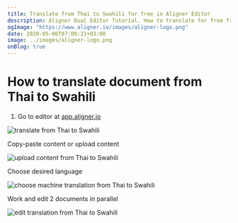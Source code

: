 ```yaml
---
title: Translate from Thai to Swahili for free in Aligner Editor
description: Aligner Dual Editor Tutorial. How to translate for free from Thai to Swahili. Aligner is multilingual document management platform. 
ogImage: "https://www.aligner.io/images/aligner-logo.png"
date: 2020-05-06T07:09:21+03:00
image: ../images/aligner-logo.png
onBlog: true
---
```


# How to translate document from Thai to Swahili

1. Go to editor at [app.aligner.io](https://app.aligner.io "Aligner App web page")

![translate from Thai to Swahili](../aligner-blank-editor.png "translate from Thai to Swahili")

Copy-paste content or upload content

![upload content from Thai to Swahili](../aligner-uploaded-document.png "upload content from Thai to Swahili")

Choose desired language

![choose machine translation from Thai to Swahili](../aligner-language-dropdown.png "choose machine translation from Thai to Swahili")

Work and edit 2 documents in parallel

![edit translation from Thai to Swahili](../aligner-double-sitded-editor.png "edit translation from Thai to Swahili")


